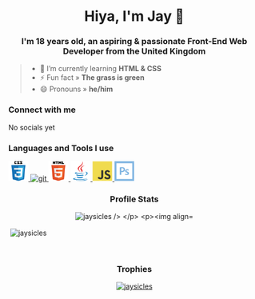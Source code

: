 <h1 align="center">Hiya, I'm Jay 👋</h1>
<h3 align="center">I'm 18 years old, an aspiring & passionate Front-End Web Developer from the United Kingdom</h3>

> 
> - 🌱 I’m currently learning **HTML & CSS**
> - ⚡ Fun fact » **The grass is green**
> - 😄 Pronouns » **he/him**

<h3 align="left">Connect with me</h3>
<p align="left">No socials yet
</p>

<h3 align="left">Languages and Tools I use</h3>
<p align="left"> <a href="https://www.w3schools.com/css/" target="_blank" rel="noreferrer"> <img src="https://raw.githubusercontent.com/devicons/devicon/master/icons/css3/css3-original-wordmark.svg" alt="css3" width="40" height="40"/> </a> <a href="https://git-scm.com/" target="_blank" rel="noreferrer"> <img src="https://www.vectorlogo.zone/logos/git-scm/git-scm-icon.svg" alt="git" width="40" height="40"/> </a> <a href="https://www.w3.org/html/" target="_blank" rel="noreferrer"> <img src="https://raw.githubusercontent.com/devicons/devicon/master/icons/html5/html5-original-wordmark.svg" alt="html5" width="40" height="40"/> </a> <a href="https://www.java.com" target="_blank" rel="noreferrer"> <img src="https://raw.githubusercontent.com/devicons/devicon/master/icons/java/java-original.svg" alt="java" width="40" height="40"/> </a> <a href="https://developer.mozilla.org/en-US/docs/Web/JavaScript" target="_blank" rel="noreferrer"> <img src="https://raw.githubusercontent.com/devicons/devicon/master/icons/javascript/javascript-original.svg" alt="javascript" width="40" height="40"/> </a> <a href="https://www.photoshop.com/en" target="_blank" rel="noreferrer"> <img src="https://raw.githubusercontent.com/devicons/devicon/master/icons/photoshop/photoshop-line.svg" alt="photoshop" width="40" height="40"/> </a> </p>


<h3 align="center">Profile Stats</h3>

<p align="center"> <img src="https://komarev.com/ghpvc/?username=jaysicles&label=Profile%20views&color=0e75b6&style=flat" alt="jaysicles /> </p>

<p><img align="right" src="https://github-readme-stats.vercel.app/api/top-langs?username=jaysicles&show_icons=true&locale=en&layout=compact" alt="jaysicles" /></p>

<p>&nbsp;<img align="center" src="https://github-readme-stats.vercel.app/api?username=jaysicles&show_icons=true&locale=en" alt="jaysicles" /></p>
<br>
<h3 align="center">Trophies</h3>

<p align="center> <img src="https://komarev.com/ghpvc/?username=jaysicles&label=Profile%20views&color=0e75b6&style=flat" alt="jaysicles" /> </p>

<p align="center"> <a href="https://github.com/ryo-ma/github-profile-trophy"><img src="https://github-profile-trophy.vercel.app/?username=jaysicles" alt="jaysicles" /></a> </p>
